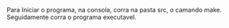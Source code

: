 Para Iniciar o programa, na consola, corra na pasta src, o camando make.
Seguidamente corra o programa executavel.